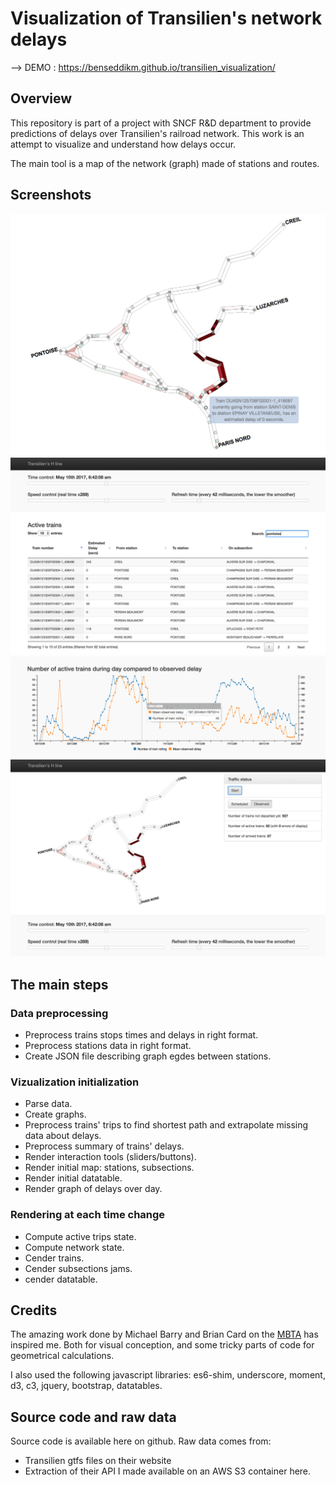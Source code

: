 # Visualization of Transilien's network delays

--> DEMO : https://benseddikm.github.io/transilien_visualization/ 

## Overview

This repository is part of a project with SNCF R&D department to provide predictions of delays over Transilien's railroad network. This work is an attempt to visualize and understand how delays occur.

The main tool is a map of the network (graph) made of stations and routes. 

## Screenshots

![Map-focus](images/map-focus.png)
![Datatables](images/datatable.png)
![Delays](images/delay-vs-nb-active-trains.png)
![Map](images/map.png)

## The main steps

### Data preprocessing
- Preprocess trains stops times and delays in right format.
- Preprocess stations data in right format.
- Create JSON file describing graph egdes between stations.

### Vizualization initialization
- Parse data.
- Create graphs.
- Preprocess trains' trips to find shortest path and extrapolate missing data about delays.
- Preprocess summary of trains' delays.
- Render interaction tools (sliders/buttons).
- Render initial map: stations, subsections.
- Render initial datatable.
- Render graph of delays over day.

### Rendering at each time change
- Compute active trips state.
- Compute network state.
- Cender trains.
- Cender subsections jams.
- cender datatable.

## Credits
The amazing work done by Michael Barry and Brian Card on the  [MBTA](http://mbtaviz.github.io/) has inspired me. Both for visual conception, and some tricky parts of code for geometrical calculations.

I also used the following javascript libraries: es6-shim, underscore, moment, d3, c3, jquery, bootstrap, datatables.

## Source code and raw data
Source code is available here on github.
Raw data comes from:
- Transilien gtfs files on their website
- Extraction of their API I made available on an AWS S3 container here.

